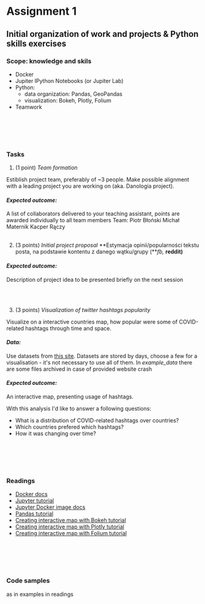 # Assignment 1
## Initial organization of work and projects & Python skills exercises

### Scope: knowledge and skils
* Docker
* Jupiter IPython Notebooks (or Jupiter Lab)
* Python:  
    * data organization: Pandas, GeoPandas
    * visualization: Bokeh, Plotly, Folium
* Teamwork

<br/><br/><br/><br/>

### Tasks

1. (1 point) _Team formation_ 

Estiblish project team, preferably of ~3 people. Make possible alignment with a leading project you are working on (aka. Danologia project).   

#### *Expected outcome:* 
A list of collaborators delivered to your teaching assistant, points are awarded individually to all team members
Team:
Piotr Błoński
Michał Maternik
Kacper Rączy
<br/><br/>

2. (3 points) _Initial project proposal_
   **Estymacja opinii/popularności tekstu posta, na podstawie kontentu z danego wątku/grupy (***fb,* **reddit)**

#### *Expected outcome:*
Description of project idea to be presented briefly on the next session

<br/><br/>

3. (3 points) _Visualization of twitter hashtags popularity_

Visualize on a interactive countries map, how popular were some of COVID-related hashtags through time and space.

#### *Data:* 
Use datasets from [this site](http://twitterdata.covid19dataresources.org/download). Datasets are stored by days, choose a few for a visualisation - it's not necessary to use all of them. In _example_data_ there are some files archived in case of provided website crash

#### *Expected outcome:* 
An interactive map, presenting usage of hashtags. 

With this analysis I'd like to answer a following questions:
* What is a distribution of COVID-related hashtags over countries?
* Which countries prefered which hashtags?
* How it was changing over time?

<br/><br/><br/><br/>

### Readings
* [Docker docs](https://docs.docker.com/)
* [Jupyter tutorial](https://realpython.com/jupyter-notebook-introduction/)
* [Jupyter Docker image docs](https://jupyter-docker-stacks.readthedocs.io/en/latest/using/selecting.html#jupyter-scipy-notebook)
* [Pandas tutorial](https://nbviewer.jupyter.org/github/jorisvandenbossche/pandas-tutorial/tree/master/)
* [Creating interactive map with Bokeh tutorial](https://towardsdatascience.com/a-complete-guide-to-an-interactive-geographical-map-using-python-f4c5197e23e0)
* [Creating interactive map with Plotly tutorial](https://plotly.com/python/choropleth-maps/)
* [Creating interactive map with Folium tutorial](https://towardsdatascience.com/choropleth-maps-with-folium-1a5b8bcdd392)

<br/><br/><br/><br/>

### Code samples 
as in examples in readings
